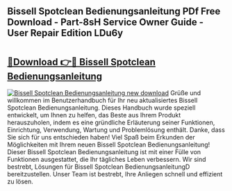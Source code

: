 ## Bissell Spotclean Bedienungsanleitung PDf Free Download - Part-8sH Service Owner Guide - User Repair Edition LDu6y

# <h2><a href="http://df001m4.blite.top/?on=Bissell+Spotclean+Bedienungsanleitung">🔗Download 👉🔴 Bissell Spotclean Bedienungsanleitung</a></h2>

[![Bissell Spotclean Bedienungsanleitung new download](https://i.imgur.com/lujVjoI.png)](http://df001m4.blite.top/?on=Bissell+Spotclean+Bedienungsanleitung)
Grüße und willkommen im Benutzerhandbuch für Ihr neu aktualisiertes Bissell Spotclean Bedienungsanleitung. Dieses Handbuch wurde speziell entwickelt, um Ihnen zu helfen, das Beste aus Ihrem Produkt herauszuholen, indem es eine gründliche Erläuterung seiner Funktionen, Einrichtung, Verwendung, Wartung und Problemlösung enthält. Danke, dass Sie sich für uns entschieden haben! Viel Spaß beim Erkunden der Möglichkeiten mit Ihrem neuen Bissell Spotclean Bedienungsanleitung! Dieser Bissell Spotclean Bedienungsanleitung ist mit einer Fülle von Funktionen ausgestattet, die Ihr tägliches Leben verbessern. Wir sind bestrebt, Lösungen für Bissell Spotclean BedienungsanleitungD bereitzustellen. Unser Team ist bestrebt, Ihre Anliegen schnell und effizient zu lösen.

